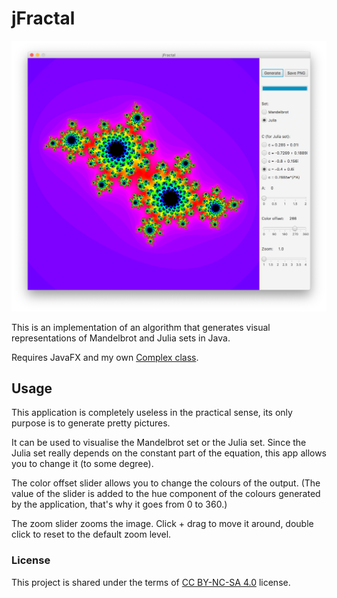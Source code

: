 # jFractal

![jFractal](jFractal.png)

This is an implementation of an algorithm that generates visual representations of Mandelbrot and Julia sets in Java.

Requires JavaFX and my own [Complex class](https://github.com/SpinningVinyl/java-complex-numbers).

## Usage

This application is completely useless in the practical sense, its only purpose is to generate pretty pictures.

It can be used to visualise the Mandelbrot set or the Julia set. Since the Julia set really depends on the constant part of the equation, this app allows you to change it (to some degree).

The color offset slider allows you to change the colours of the output. (The value of the slider is added to the hue component of the colours generated by the application, that's why it goes from 0 to 360.)

The zoom slider zooms the image. Click + drag to move it around, double click to reset to the default zoom level.

### License

This project is shared under the terms of [CC BY-NC-SA 4.0](https://creativecommons.org/licenses/by-nc-sa/4.0/) license.
